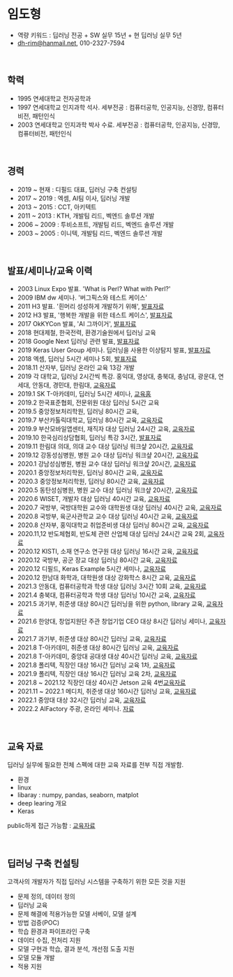 # 임도형
- 역량 키워드 : 딥러닝 전공 + SW 실무 15년 + 현 딥러닝 실무 5년
- dh-rim@hanmail.net, 010-2327-7594


<br>

## 학력

- 1995 연세대학교 전자공학과 
- 1997 연세대학교 인지과학 석사. 세부전공 : 컴퓨터공학, 인공지능, 신경망, 컴퓨터비전, 패턴인식
- 2003 연세대학교 인지과학 박사 수료. 세부전공 : 컴퓨터공학, 인공지능, 신경망, 컴퓨터비전, 패턴인식


<br>

## 경력

- 2019 ~ 현재 : 디필드 대표, 딥러닝 구축 컨설팅
- 2017 ~ 2019 : 엑셈, AI팀 이사, 딥러닝 개발
- 2013 ~ 2015 : CCT, 아키텍트
- 2011 ~ 2013 : KTH, 개발팀 리드, 벡엔드 솔루션 개발
- 2006 ~ 2009 : 투비소프트, 개발팀 리드, 벡엔드 솔루션 개발
- 2003 ~ 2005 : 이니텍, 개발팀 리드, 벡엔드 솔루션 개발


<br>

## 발표/세미나/교육 이력

- 2003 Linux Expo 발표. 'What is Perl? What with Perl?'
- 2009 IBM dw 세미나. '버그픽스와 테스트 케이스'
- 2011 H3 발표. '흰머리 성성하게 개발하기 위해', [발표자료](https://www.slideshare.net/dhrim/track2-6)
- 2012 H3 발표, '행복한 개발을 위한 테스트 케이스', [발표자료](https://www.slideshare.net/dhrim/ss-14990143)
- 2017 OkKYCon 발표, 'AI 그까이거', [발표자료](https://www.slideshare.net/dhrim/ai-70388526)
- 2018 현대제철, 한국전력, 환경기술원에서 딥러닝 교육
- 2018 Google Next 딥러닝 관련 발표, [발표자료](https://www.slideshare.net/dhrim/deep-learning-applicationtomanufacturing-119362951)
- 2019 Keras User Group 세미나. 딥러닝을 사용한 이상탐지 발표, [발표자료](https://www.slideshare.net/dhrim/anomaly-detection-practiveusingdeeplearning)
- 2018 엑셈, 딥러닝 5시간 세미나 5회, [발표자료](https://www.slideshare.net/dhrim/ss-85167318)
- 2018.11 산자부, 딥러닝 온라인 교육 13강 개발
- 2019 각 대학교, 딥러닝 2시간씩 특강. 홍익대, 영상대, 충북대, 충남대, 광운대, 연세대, 안동대, 경민대, 한림대, [교육자료](https://github.com/dhrim/opensw_camp_2020)
- 2019.1 SK T-아카데미, 딥러닝 5시간 세미나, [교육홈](https://tacademy.skplanet.com/live/player/onlineLectureDetail.action?seq=151)
- 2019.2 한국표준협회, 전문위원 대상 딥러닝 5시간 교육
- 2019.5 중앙정보처리학원, 딥러닝 80시간 교육, 
- 2019.7 부산카톨릭대학교, 딥러닝 80시간 교육, [교육자료](https://github.com/dhrim/cup_deeplearning_seminar)
- 2019.9 부산모바일앱센터, 재직자 대상 딥러닝 24시간 교육, [교육자료](https://github.com/dhrim/bmac_seminar)
- 2019.10 한국심리상담협회, 딥러닝 특강 3시간, [발표자료](https://www.slideshare.net/dhrim/ss-203394538)
- 2019.11 한림대 의대, 의대 교수 대상 딥러닝 워크샾 20시간, [교육자료](https://github.com/dhrim/hallym_medi_workshop_2020)
- 2019.12 강동성심병원, 병원 교수 대상 딥러닝 워크샾 20시간, [교육자료](https://github.com/dhrim/hallym_medi_workshop_2020)
- 2020.1 강남성심병원, 병원 교수 대상 딥러닝 워크샾 20시간, [교육자료](https://github.com/dhrim/hallym_medi_workshop_2020)
- 2020.1 중앙정보처리학원, 딥러닝 80시간 교육, [교육자료](https://github.com/dhrim/joongang_2020_01)
- 2020.3 중앙정보처리학원, 딥러닝 80시간 교육, [교육자료](https://github.com/dhrim/joongang_2020_03)
- 2020.5 동탄성심병원, 병원 교수 대상 딥러닝 워크샾 20시간, [교육자료](https://github.com/dhrim/hallym_medi_workshop_2020)
- 2020.6 WISET, 개발자 대상 딥러닝 40시간 교육, [교육자료](https://github.com/dhrim/wiset_2020_06)
- 2020.7 국방부, 국방대학원 교수와 대학원생 대상 딥러닝 40시간 교육, [교육자료](https://github.com/dhrim/mnd_2020)
- 2020.8 국방부, 육군사관학교 교수 대상 딥러닝 40시간 교육, [교육자료](https://github.com/dhrim/mnd_2020)
- 2020.8 산자부, 홍익대학교 취업준비생 대상 딥러닝 80시간 교육, [교육자료](https://github.com/dhrim/hongik_2020)
- 2020.11,12 반도체협회, 반도체 관련 산업체 대상 딥러닝 24시간 교육 2회, [교육자료](https://github.com/dhrim/semiconductor_ai_2020)
- 2020.12 KISTI, 소재 연구소 연구원 대상 딥러닝 16시간 교육, [교육자료](https://github.com/dhrim/kisti_2020)
- 2020.12 국방부, 공군 장교 대상 딥러닝 80시간 교육, [교육자료](https://github.com/dhrim/mnd_advanced_2020)
- 2020.12 디필드, Keras Example 5시간 세미나, [교육자료](https://github.com/dhrim/keras_example_seminia_2020)
- 2020.12 한남대 화학과, 대학원생 대상 강화학스 8시간 교육, [교육자료](https://github.com/dhrim/RL_for_drug_design_2020)
- 2021.3 안동대, 컴퓨터공학과 학생 대상 딥러닝 3시간 10회 교육, [교육자료](https://github.com/dhrim/andong_2021)
- 2021.4 충북대, 컴퓨터공학과 학생 대상 딥러닝 10시간 교육, [교육자료](https://github.com/dhrim/chungbuk_2021)
- 2021.5 과기부, 취준생 대상 80시간 딥러닝을 위한 python, library 교육, [교육자료](https://github.com/dhrim/hongik_2021)
- 2021.6 한양대, 창업지원단 주관 창업기업 CEO 대상 8시간 딥러닝 세미나, [교육자료](https://github.com/dhrim/hanyang_startup_2021)
- 2021.7 과기부, 취준생 대상 80시간 딥러닝 교육, [교육자료](https://github.com/dhrim/hongik_2021)
- 2021.8 T-아카데미, 취준생 대상 80시간 딥러닝 교육, [교육자료](https://github.com/dhrim/t-academy_2021)
- 2021.8 T-아카데미, 중앙대 공대생 대상 40시간 딥러닝 교육, [교육자료](https://github.com/dhrim/cau_2021)
- 2021.8 폴리텍, 직장인 대상 16시간 딥러닝 교육 1차, [교육자료](https://github.com/dhrim/kopo_2021)
- 2021.9 폴리텍, 직장인 대상 16시간 딥러닝 교육 2차, [교육자료](https://github.com/dhrim/kopo_2021)
- 2021.8 ~ 2021.12 직장인 대상 40시간 Jetson 교육 4번[교육자료](https://github.com/dhrim/jetson_image)
- 2021.11 ~ 2022.1 메디치, 취준생 대상 160시간 딥러닝 교육, [교육자료](https://github.com/dhrim/MDC_2021)
- 2022.1 중앙대 대상 32시간 딥러닝 교육, [교육자료](https://github.com/dhrim/cau_2022)
- 2022.2 AIFactory 주광, 온라인 세미나. [자료](https://github.com/dhrim/ai_spark_2022)


<br>

## 교육 자료

딥러닝 실무에 필요한 전체 스펙에 대한 교육 자료를 전부 직접 개발함.
- 환경
- linux
- libaray : numpy, pandas, seaborn, matplot
- deep learing 개요
- Keras

public하게 접근 가능함 : [교육자료](https://github.com/dhrim/MDC_2021)


<br>

## 딥러닝 구축 컨설팅

고객사의 개발자가 직접 딥러닝 시스템을 구축하기 위한 모든 것을 지원

- 문제 정의, 데이터 정의
- 딥러닝 교육
- 문제 해결에 적용가능한 모델 서베이, 모델 설계
- 방법 검증(POC)
- 학습 환경과 파이프라인 구축
- 데이터 수집, 전처리 지원
- 모델 구현과 학습, 결과 분석, 개선점 도출 지원
- 모델 모듈 개발
- 적용 지원


<br>
